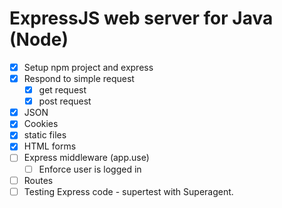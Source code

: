 ExpressJS web server for Java (Node)
====================================

* [x] Setup npm project and express
* [x] Respond to simple request
  * [x] get request
  * [x] post request
* [x] JSON
* [x] Cookies
* [x] static files
* [x] HTML forms
* [ ] Express middleware (app.use)
  * [ ] Enforce user is logged in
* [ ] Routes
* [ ] Testing Express code - supertest with Superagent.